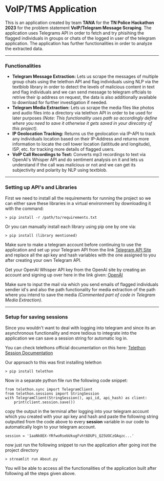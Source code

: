 # VoIP/TMS Application
This is an application created by team **TANA** for the **TN Police Hackathon 2023** for the problem statement **VoIP/Telegram Message Scraping**.
The application uses Telegrams API in order to fetch and try phisihing the flagged individuals in groups or chats of the logged in user 
of the telegram application. The application has further functionalities in order to analyze the extracted data.
- - - -
### Functionalities
* **Telegram Message Extraction:** Lets us scrape the messages of multiple group chats using the telethon API and flag individuals using NLP via the textblob library in order to detect the levels of malicious content in text and flag individuals and we can send message to telegram offcials to retrive their ip address on request, the data is also additionally available to download for further investigation if needed.
* **Telegram Media Extraction:** Lets us scrape the media files like photos and audio files into a directory via telethon API in order to be used for later purposes *(Note: This functionality uses path so accordingly define where you need to save it otherwise it gets saved in your direcotry of this project).*
* **IP Geolocation Tracking:** Returns us the geolocation via IP-API to track any individuals location based on their IP-Address and returns more information to locate the cell tower location (latititude and longitude), ISP, etc. for tracking more details of flagged users.
* **VoIP Call Recordings to Text:** Converts mp3 recordings to text via OpenAI's Whisper API and do sentiment analysis on it and lets us understand if the call was malicious or not and we can get its subjectivity and polarity by NLP using textblob.
- - - -
### Setting up API's and Libraries
First we need to install all the requirements for running the project so we can either save these libraries in a virtual environment by downloading it with the command:
```
> pip install -r /path/to/requirements.txt
```
Or you can manually install each library using pip one by one via:
```
> pip install (library mentioned)
```
Make sure to make a telegram account before continuing to use the application and set up your Telegram API from the link 
[Telegram API Site](https://core.telegram.org/)
 and replace all the api key and hash variables with the one assigned to you after creating your own Telegram API.

Get your OpenAI Whisper API key from the OpenAI site by creating an account and signing up over here in the link given: 
[OpenAI](https://openai.com/blog/introducing-chatgpt-and-whisper-apis)

Make sure to input the mail via which you send emails of flagged individuals sendier id's and also the path functionality for media extraction of the path where you intend to save the media *(Commented part of code in Telegram Media Extraction).*
- - - -
### Setup for saving sessions
Since you wouldn't want to deal with logging into telegram and since its an asynchronous functionality and more tedious to integrate into the application we can save a session string for automatic log in.

You can check telethons official documentation on this here: 
[Telethon Session Documentation](https://docs.telethon.dev/en/stable/concepts/sessions.html)

Our approach to this was first installing telethon
```
> pip install telethon
```
Now in a separate python file run the following code snippet:
```
from telethon.sync import TelegramClient
from telethon.sessions import StringSession
with TelegramClient(StringSession(), api_id, api_hash) as client:
    print(client.session.save())
```
copy the output in the terminal after logging into your telegram account which you created with your api key and hash and paste the following string outputted from the code above to every **session** variable in our code to automatically login to your telegram account.
```
session = '1aaNk8EX-YRfwoRsebUkugFvht6DUPi_Q25UOCzOAqzc...'
```
now just run the following snippet to run the application after going inot the project directory
```
> streamlit run About.py
```
You will be able to access all the functionalities of the application built after following all the steps given above. 

